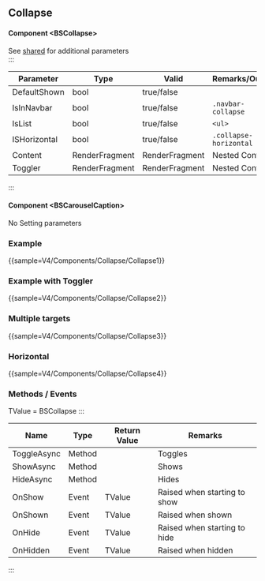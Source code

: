 ﻿## Collapse
#### Component \<BSCollapse\>
See [shared](layout/shared) for additional parameters    
:::

| Parameter    | Type           | Valid          | Remarks/Output     | 
|--------------|----------------|----------------|--------------------|
| DefaultShown | bool           | true/false     |                    | {.table-striped}
| IsInNavbar   | bool           | true/false     | `.navbar-collapse` |
| IsList       | bool           | true/false     | `<ul>`             |
| ISHorizontal | bool           | true/false     | `.collapse-horizontal` |
| Content      | RenderFragment | RenderFragment | Nested Content     |
| Toggler      | RenderFragment | RenderFragment | Nested Content     |

:::

#### Component \<BSCarouselCaption\>
No Setting parameters

### Example

{{sample=V4/Components/Collapse/Collapse1}}

### Example with Toggler

{{sample=V4/Components/Collapse/Collapse2}}

### Multiple targets

{{sample=V4/Components/Collapse/Collapse3}}

### Horizontal 

{{sample=V4/Components/Collapse/Collapse4}}

### Methods / Events
TValue = BSCollapse
:::

| Name        | Type   | Return Value | Remarks                      |
|-------------|--------|--------------|------------------------------|
| ToggleAsync | Method |              | Toggles                      |
| ShowAsync   | Method |              | Shows                        |
| HideAsync   | Method |              | Hides                        |
| OnShow      | Event  | TValue       | Raised when starting to show |
| OnShown     | Event  | TValue       | Raised when shown            |
| OnHide      | Event  | TValue       | Raised when starting to hide |
| OnHidden    | Event  | TValue       | Raised when hidden           |
:::